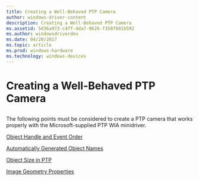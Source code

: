 ```yaml
---
title: Creating a Well-Behaved PTP Camera
author: windows-driver-content
description: Creating a Well-Behaved PTP Camera
ms.assetid: 5d36a973-c4ff-4da7-9626-f358f801b592
ms.author: windowsdriverdev
ms.date: 04/20/2017
ms.topic: article
ms.prod: windows-hardware
ms.technology: windows-devices
---
```


# Creating a Well-Behaved PTP Camera


## <a href="" id="ddk-creating-a-well-behaved-ptp-camera-si"></a>


The following points must be considered to create a PTP camera that works properly with the Microsoft-supplied PTP WIA minidriver.

[Object Handle and Event Order](object-handle-and-event-order.md)

[Automatically Generated Object Names](automatically-generated-object-names.md)

[Object Size in PTP](object-size-in-ptp.md)

[Image Geometry Properties](image-geometry-properties.md)

 

 




